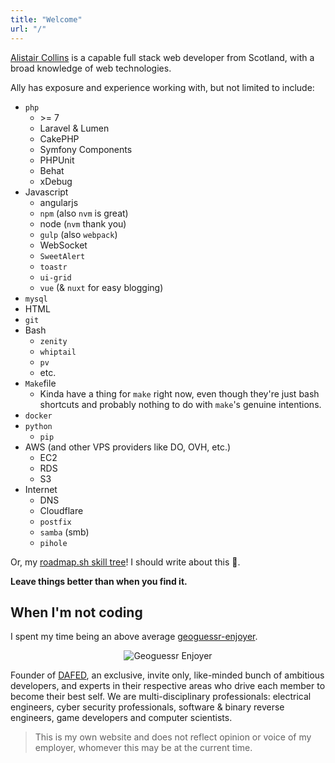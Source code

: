 ```yaml
---
title: "Welcome"
url: "/"
---
```


[Alistair Collins](https://github.com/alistaircol) is a capable full stack web developer from Scotland, with a broad knowledge of web technologies.

Ally has exposure and experience working with, but not limited to include:

* `php`
    * \>= 7
    * Laravel & Lumen
    * CakePHP
    * Symfony Components
    * PHPUnit
    * Behat
    * xDebug
* Javascript
    * angularjs
    * `npm` (also `nvm` is great)
    * node (`nvm` thank you)
    * `gulp` (also `webpack`)
    * WebSocket
    * `SweetAlert`
    * `toastr`
    * `ui-grid`
    * `vue` (& `nuxt` for easy blogging)
* `mysql`
* HTML
* `git`
* Bash
    * `zenity`
    * `whiptail`
    * `pv`
    * etc.
* `Make`file
    * Kinda have a thing for `make` right now, even though they're just bash shortcuts and probably nothing to do with `make`'s genuine intentions.
* `docker`
* `python`
    * `pip`
* AWS (and other VPS providers like DO, OVH, etc.)
    * EC2
    * RDS
    * S3
* Internet
    * DNS
    * Cloudflare
    * `postfix`
    * `samba` (smb)
    * `pihole`
    
Or, my [roadmap.sh skill tree](https://github.com/dafedteam/skill-tree)! I should write about this 🤔.


<object
  type="image/svg+xml"
  data="https://static.ac93.uk/resume/skills.svg"
  style="max-width: 900px;">
</object>

**Leave things better than when you find it.**

## When I'm not coding

I spent my time being an above average [geoguessr-enjoyer](https://www.geoguessr.com/user/604a9652025d6f00015bff8f).

<center>

![Geoguessr Enjoyer](/img/geoguessr.jpeg)

</center>

<div id="milf" style="display: none; visibility: hidden;">

## Es is Mittwoch, meine Kerle

![MILF](/img/milf.png)

</div>

Founder of [DAFED](https://dafedteam.com/), an exclusive, invite only, like-minded bunch of ambitious developers, and experts in their respective areas who drive each member to become their best self. We are multi-disciplinary professionals: electrical engineers, cyber security professionals, software & binary reverse engineers, game developers and computer scientists.

> This is my own website and does not reflect opinion or voice of my employer, whomever this may be at the current time.

<script>
document.addEventListener("DOMContentLoaded", function() {
  var d = new Date();
  var n = d.getDay();

  if (n === 3) {
    var e = document.getElementById('milf');
    e.style.display = 'block';
    e.style.visibility = 'visible';
  }
});
</script>
